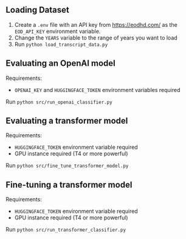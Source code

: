 ## Loading Dataset

1. Create a `.env` file with an API key from https://eodhd.com/ as the `EOD_API_KEY` environment variable.
2. Change the `YEARS` variable to the range of years you want to load
3. Run `python load_transcript_data.py`

## Evaluating an OpenAI model 

Requirements:
- `OPENAI_KEY` and `HUGGINGFACE_TOKEN` environment variables required

Run `python src/run_openai_classifier.py`

## Evaluating a transformer model 

Requirements:
- `HUGGINGFACE_TOKEN` environment variable required
- GPU instance required (T4 or more powerful)

Run `python src/fine_tune_transformer_model.py`

## Fine-tuning a transformer model

Requirements:
- `HUGGINGFACE_TOKEN` environment variable required
- GPU instance required (T4 or more powerful)

Run `python src/run_transformer_classifier.py`
